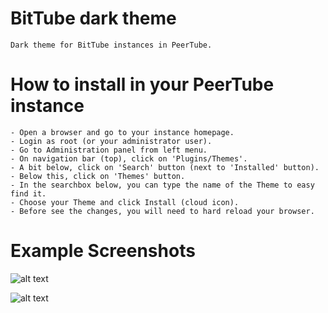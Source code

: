 # BitTube dark theme

    Dark theme for BitTube instances in PeerTube. 

   # How to install in your PeerTube instance

    - Open a browser and go to your instance homepage. 
    - Login as root (or your administrator user).
    - Go to Administration panel from left menu.
    - On navigation bar (top), click on 'Plugins/Themes'.
    - A bit below, click on 'Search' button (next to 'Installed' button).
    - Below this, click on 'Themes' button.
    - In the searchbox below, you can type the name of the Theme to easy find it.
    - Choose your Theme and click Install (cloud icon).
    - Before see the changes, you will need to hard reload your browser.

   # Example Screenshots

   ![alt text](https://raw.githubusercontent.com/ipbc-dev/peertube-theme-bittube-dark-mode/master/public/images/screenshot1.png)

   ![alt text](https://raw.githubusercontent.com/ipbc-dev/peertube-theme-bittube-dark-mode/master/public/images/screenshot2.png)